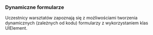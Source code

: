 ﻿
### Dynamiczne formularze

Uczestnicy warsztatów zapoznają się z możliwościami tworzenia dynamicznych (zależnych od kodu) formularzy z wykorzystaniem klas UIElement.
